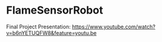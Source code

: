 # FlameSensorRobot

Final Project Presentation:
https://www.youtube.com/watch?v=b6nYETUQFW8&feature=youtu.be


